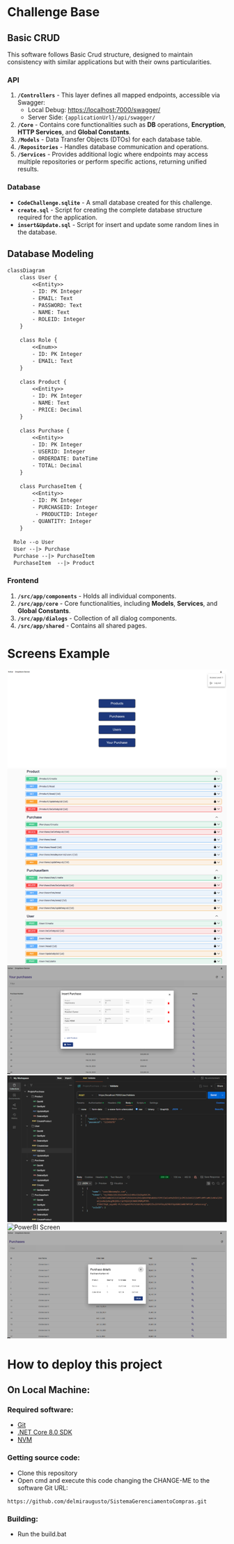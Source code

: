 # Challenge Base

## Basic CRUD
This software follows Basic Crud structure, designed to maintain consistency with similar applications but with their owns particularities.

### API
1. **`/Controllers`** - This layer defines all mapped endpoints, accessible via Swagger:
   - Local Debug: [https://localhost:7000/swagger/](https://localhost:7000/swagger/)
   - Server Side: `{applicationUrl}/api/swagger/`
2. **`/Core`** - Contains core functionalities such as **DB** operations, **Encryption**, **HTTP Services**, and **Global Constants**.
3. **`/Models`** - Data Transfer Objects (DTOs) for each database table.
4. **`/Repositories`** - Handles database communication and operations.
5. **`/Services`** - Provides additional logic where endpoints may access multiple repositories or perform specific actions, returning unified results.

### Database
- **`CodeChallenge.sqlite`** - A small database created for this challenge.
- **`create.sql`** - Script for creating the complete database structure required for the application.
- **`insert&Update.sql`** - Script for insert and update some random lines in the database.

## Database Modeling

```mermaid 
classDiagram
    class User {
        <<Entity>>
        - ID: PK Integer
        - EMAIL: Text
        - PASSWORD: Text
        - NAME: Text
        - ROLEID: Integer
    }

    class Role {
        <<Enum>>
        - ID: PK Integer
        - EMAIL: Text
    }

    class Product {
        <<Entity>>
        - ID: PK Integer
        - NAME: Text
        - PRICE: Decimal
    }

    class Purchase {
        <<Entity>>
        - ID: PK Integer
        - USERID: Integer
        - ORDERDATE: DateTime
        - TOTAL: Decimal
    }

    class PurchaseItem {
        <<Entity>>
        - ID: PK Integer
        - PURCHASEID: Integer
	     - PRODUCTID: Integer	
        - QUANTITY: Integer
    }

  Role --o User
  User --|> Purchase
  Purchase --|> PurchaseItem
  PurchaseItem  --|> Product

```

### Frontend
1. **`/src/app/components`** - Holds all individual components.
2. **`/src/app/core`** - Core functionalities, including **Models**, **Services**, and **Global Constants**.
3. **`/src/app/dialogs`** - Collection of all dialog components.
4. **`/src/app/shared`** - Contains all shared pages. 

# Screens Example
 <img src="./img/MenuAdmin.png" alt="Menu Screen">
  <img src="./img/Swagger.png" alt="Swagger Screen">
 <img src="./img/MakingPurchase.png" alt="Your Purchase Screen">
 <img src="./img/Postman.png" alt="Postaman Screen">
   <img src="./img/PowerBiMaisVendidos.pngg" alt="PowerBI Screen">
 <img src="./img/PurchaseDetails.png" alt="Details Screen">



# How to deploy this project

## On Local Machine:

### Required software:
- [Git](https://git-scm.com/download/win)
- [.NET Core 8.0 SDK](https://dotnet.microsoft.com/pt-br/download/dotnet/8.0)
- [NVM](https://github.com/coreybutler/nvm-windows/releases/tag/1.1.12)

### Getting source code:
- Clone this repository
- Open cmd and execute this code changing the CHANGE-ME to the software Git URL:
```
https://github.com/delmiraugusto/SistemaGerenciamentoCompras.git
```
### Building:

- Run the build.bat
